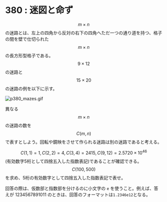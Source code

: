 # 380 : 迷図と命ず

$$m \times n$$の迷路とは、左上の四角から反対の右下の四角へただ一つの通り道を持つ、格子の間を壁で仕切られた$$m \times n$$の長方形型格子である。\
$$9 \times 12$$の迷路と$$15 \times 20$$の迷路の例を以下に示す。

![p380\_mazes.gif](https://projecteuler.net/project/images/p380\_mazes.gif)

異なる$$m \times n$$の迷路の数を$$C(m,n)$$で表すとしよう。回転や鏡映をさせて作られる迷路は別の迷路であると考える。

$$C(1,1) = 1, C(2,2) = 4, C(3,4) = 2415, C(9,12) = 2.5720 \times 10^{46}$$(有効数字5桁として四捨五入した指数表記)であることが確認できる。\
$$C(100,500)$$を求め、5桁の有効数字として四捨五入した指数表記で表せ。

回答の際は、仮数部と指数部を分けるのに小文字の `e` を使うこと。例えば、答えが 1234567891011 のときは、回答のフォーマットは`1.2346e12`となる。
